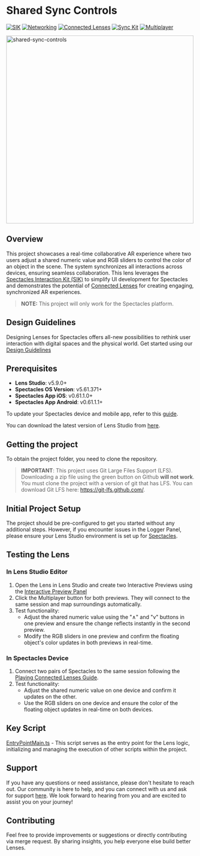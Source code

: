 # Shared Sync Controls

[![SIK](https://img.shields.io/badge/SIK-Light%20Gray?color=D3D3D3)](https://developers.snap.com/spectacles/spectacles-frameworks/spectacles-interaction-kit/features/overview?) [![Networking](https://img.shields.io/badge/Networking-Light%20Gray?color=D3D3D3)](https://developers.snap.com/spectacles/about-spectacles-features/connected-lenses/overview?) [![Connected Lenses](https://img.shields.io/badge/Connected%20Lenses-Light%20Gray?color=D3D3D3)](https://developers.snap.com/spectacles/about-spectacles-features/connected-lenses/overview?) [![Sync Kit](https://img.shields.io/badge/Sync%20Kit-Light%20Gray?color=D3D3D3)](https://developers.snap.com/spectacles/spectacles-frameworks/spectacles-interaction-kit/features/overview?) [![Multiplayer](https://img.shields.io/badge/Multiplayer-Light%20Gray?color=D3D3D3)](https://developers.snap.com/lens-studio/features/lens-cloud/lens-cloud-overview?)

<img src="./README-ref/sample-list-shared-sync-controls-rounded-edges.gif" alt="shared-sync-controls" width="500" />

## Overview

This project showcases a real-time collaborative AR experience where two users adjust a shared numeric value and RGB sliders to control the color of an object in the scene. The system synchronizes all interactions across devices, ensuring seamless collaboration.
This lens leverages the [Spectacles Interaction Kit (SIK)](https://developers.snap.com/spectacles/spectacles-frameworks/spectacles-interaction-kit/get-started) to simplify UI development for Spectacles and demonstrates the potential of [Connected Lenses](https://developers.snap.com/spectacles/about-spectacles-features/connected-lenses/overview) for creating engaging, synchronized AR experiences.

> **NOTE:**
> This project will only work for the Spectacles platform.

## Design Guidelines

Designing Lenses for Spectacles offers all-new possibilities to rethink user interaction with digital spaces and the physical world.
Get started using our [Design Guidelines](https://developers.snap.com/spectacles/best-practices/design-for-spectacles/introduction-to-spatial-design)

## Prerequisites

- **Lens Studio**: v5.9.0+
- **Spectacles OS Version**: v5.61.371+
- **Spectacles App iOS**: v0.61.1.0+
- **Spectacles App Android**: v0.61.1.1+

To update your Spectacles device and mobile app, refer to this [guide](https://support.spectacles.com/hc/en-us/articles/30214953982740-Updating).

You can download the latest version of Lens Studio from [here](https://ar.snap.com/download?lang=en-US).

## Getting the project

To obtain the project folder, you need to clone the repository.

> **IMPORTANT**:
> This project uses Git Large Files Support (LFS). Downloading a zip file using the green button on Github
> **will not work**. You must clone the project with a version of git that has LFS.
> You can download Git LFS here: https://git-lfs.github.com/.

## Initial Project Setup

The project should be pre-configured to get you started without any additional steps. However, if you encounter issues in the Logger Panel, please ensure your Lens Studio environment is set up for [Spectacles](https://developers.snap.com/spectacles/get-started/start-buiding/preview-panel).

## Testing the Lens

### In Lens Studio Editor

1. Open the Lens in Lens Studio and create two Interactive Previews using the [Interactive Preview Panel](https://developers.snap.com/lens-studio/lens-studio-workflow/previewing-your-lens#interactive-preview)
2. Click the Multiplayer button for both previews. They will connect to the same session and map surroundings automatically.
3. Test functionality:
   - Adjust the shared numeric value using the "∧" and "v" buttons in one preview and ensure the change reflects instantly in the second preview.
   - Modify the RGB sliders in one preview and confirm the floating object's color updates in both previews in real-time.

### In Spectacles Device

1. Connect two pairs of Spectacles to the same session following the [Playing Connected Lenses Guide](https://developers.snap.com/spectacles/about-spectacles-features/connected-lenses/overview#playing-connected-lenses-on-spectacles).
2. Test functionality:
   - Adjust the shared numeric value on one device and confirm it updates on the other.
   - Use the RGB sliders on one device and ensure the color of the floating object updates in real-time on both devices.

## Key Script

[EntryPointMain.ts](./Assets/SharedSyncControls/Scripts/EntryPointMain/EntryPointMain.ts) - This script serves as the entry point for the Lens logic, initializing and managing the execution of other scripts within the project.

## Support

If you have any questions or need assistance, please don't hesitate to reach out. Our community is here to help, and you can connect with us and ask for support [here](https://www.reddit.com/r/Spectacles/). We look forward to hearing from you and are excited to assist you on your journey!

## Contributing

Feel free to provide improvements or suggestions or directly contributing via merge request. By sharing insights, you help everyone else build better Lenses.